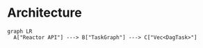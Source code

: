 # Architecture


```mermaid
graph LR
  A["Reactor API"] ---> B["TaskGraph"] ---> C["Vec<DagTask>"]
```
